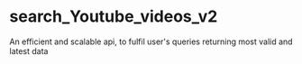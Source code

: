 # search_Youtube_videos_v2
An efficient and scalable api, to fulfil user's queries returning most valid and latest data
